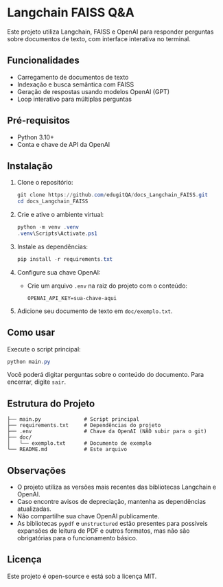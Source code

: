 # Langchain FAISS Q&A

Este projeto utiliza Langchain, FAISS e OpenAI para responder perguntas sobre documentos de texto, com interface interativa no terminal.

## Funcionalidades
- Carregamento de documentos de texto
- Indexação e busca semântica com FAISS
- Geração de respostas usando modelos OpenAI (GPT)
- Loop interativo para múltiplas perguntas

## Pré-requisitos
- Python 3.10+
- Conta e chave de API da OpenAI

## Instalação

1. Clone o repositório:
   ```powershell
   git clone https://github.com/edugitQA/docs_Langchain_FAISS.git
   cd docs_Langchain_FAISS
   ```

2. Crie e ative o ambiente virtual:
   ```powershell
   python -m venv .venv
   .venv\Scripts\Activate.ps1
   ```

3. Instale as dependências:
   ```powershell
   pip install -r requirements.txt
   ```

4. Configure sua chave OpenAI:
   - Crie um arquivo `.env` na raiz do projeto com o conteúdo:
     ```env
     OPENAI_API_KEY=sua-chave-aqui
     ```

5. Adicione seu documento de texto em `doc/exemplo.txt`.

## Como usar

Execute o script principal:
```powershell
python main.py
```

Você poderá digitar perguntas sobre o conteúdo do documento. Para encerrar, digite `sair`.

## Estrutura do Projeto
```
├── main.py              # Script principal
├── requirements.txt     # Dependências do projeto
├── .env                 # Chave da OpenAI (NÃO subir para o git)
├── doc/
│   └── exemplo.txt      # Documento de exemplo
└── README.md            # Este arquivo
```

## Observações
- O projeto utiliza as versões mais recentes das bibliotecas Langchain e OpenAI.
- Caso encontre avisos de depreciação, mantenha as dependências atualizadas.
- Não compartilhe sua chave OpenAI publicamente.
- As bibliotecas `pypdf` e `unstructured` estão presentes para possíveis expansões de leitura de PDF e outros formatos, mas não são obrigatórias para o funcionamento básico.

## Licença
Este projeto é open-source e está sob a licença MIT.

